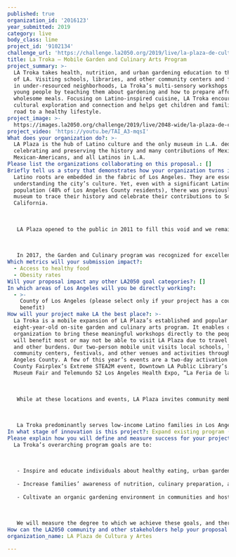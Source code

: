 ```yaml
---
published: true
organization_id: '2016123'
year_submitted: 2019
category: live
body_class: lime
project_id: '9102134'
challenge_url: 'https://challenge.la2050.org/2019/live/la-plaza-de-cultura-y-artes/'
title: La Troka — Mobile Garden and Culinary Arts Program
project_summary: >-
  LA Troka takes health, nutrition, and urban gardening education to the streets
  of LA. Visiting schools, libraries, and other community centers and festivals
  in under-resourced neighborhoods, La Troka’s multi-sensory workshops empower
  young people by teaching them about gardening and how to prepare affordable,
  wholesome meals. Focusing on Latino-inspired cuisine, LA Troka encourages
  cultural exploration and connection and helps get children and families on the
  road to a healthy lifestyle.
project_image: >-
  https://images.la2050.org/challenge/2019/live/2048-wide/la-plaza-de-cultura-y-artes.jpg
project_video: 'https://youtu.be/TAI_A3-mqsI'
What does your organization do?: >-
  LA Plaza is the hub of Latino culture and the only museum in L.A. dedicated to
  celebrating and preserving the history and many contributions of Mexicans,
  Mexican-Americans, and all Latinos in L.A.
Please list the organizations collaborating on this proposal.: []
Briefly tell us a story that demonstrates how your organization turns inspiration into impact.: >-
  Latino roots are embedded in the fabric of Los Angeles. They are essential to
  understanding the city’s culture. Yet, even with a significant Latino
  population (48% of Los Angeles County residents), there was previously no
  museum to trace their history and celebrate their contributions to Southern
  California. 
   
   
   
   LA Plaza opened to the public in 2011 to fill this void and we remain the only institution in the region that combines and honors Latino culture, art, and history. Our mission resonated with the local community and we have turned that original inspiration into growing impact. In 2018, LA Plaza welcomed more than 110,000 visitors (an increase from 95,000 in 2017). Services have also expanded from 15 community programs and events in 2011 to more than 85 last year. We are an admission-free museum and provide quality programming, elevating and celebrating LA’s rich Latino culture and heritage. In 2018, we served more than 8,000 school aged children through our free garden and culinary educational workshops. These children frequently bring their families back to attend our five annual Family Day events, visiting our exhibitions, enjoying live music and participating in garden, culinary and art workshops. Earlier this year, the Coronel family made it a point to bring photos to our Family Day event of their 2rd grade son carrying out a “healthy tostadas” recipe he’d learned in one of our workshops. Other participants in the program have expressed the joy of eating a tomato for the first time. These are a few examples of how our workshops an impact long after they have been carried out. 
   
   
   
   In 2017, the Garden and Culinary program was recognized for excellence in museum education with the California State Superintendent’s Award by the California Association of Museums.
Which metrics will your submission impact?:
  - Access to healthy food
  - Obesity rates
Will your proposal impact any other LA2050 goal categories?: []
In which areas of Los Angeles will you be directly working?:
  - >-
    County of Los Angeles (please select only if your project has a countywide
    benefit)
How will your project make LA the best place?: >-
  La Troka is a mobile expansion of LA Plaza’s established and popular
  eight-year-old on-site garden and culinary arts program. It enables our
  organization to bring these meaningful workshops directly to the people who
  will benefit most or may not be able to visit LA Plaza due to travel barriers
  and other burdens. Our two-person mobile unit visits local schools, libraries,
  community centers, festivals, and other venues and activities throughout Los
  Angeles County. A few of this year’s events are a two-day activation at the LA
  County Fairplex’s Extreme STEA2M event, Downtown LA Public Library’s Mobile
  Museum Fair and Telemundo 52 Los Angeles Health Expo, “La Feria de la Salud”. 
   
   
   
   While at these locations and events, LA Plaza invites community members to join us for free workshops. These active and hands-on sessions teach families about urban gardening, the nutritional value of fruits and vegetables, healthy choices beyond the mobile experience, and the historical and cultural ties to food like corn, amaranth and tomatoes. Empowering our community with this history and the ability to understand, appreciate, and cook healthy food is an invaluable gift and a foundation on which to build life-long health. Additionally, the program has a multiplier impact as lessons are carried home and shared with other family members, creating a chain reaction of behavior changes in whole families and the wider Los Angeles community. 
   
   
   
   La Troka predominantly serves low-income Latino families in Los Angeles County. This is a particularly important population to reach because research shows that minority youth, especially those living in poverty, are at the highest risk of developing unhealthy habits that can derail their aspirations and futures.
In what stage of innovation is this project?: Expand existing program (expanding and continuing ongoing successful projects)
Please explain how you will define and measure success for your project.: |-
  La Troka’s overarching program goals are to:
   
   
   
   - Inspire and educate individuals about healthy eating, urban gardening and Latino culture reaching a minimum of 10,000 people annually; 
   
   - Increase families’ awareness of nutrition, culinary preparation, and the culture and history of produce;
   
   - Cultivate an organic gardening environment in communities and hosting institutions
   
   
   
   We will measure the degree to which we achieve these goals, and therefore program success, through pre- and post-assessments of participants and through increasing participation in events throughout the city. We plan to activate LA Troka a minimum four days a week.
How can the LA2050 community and other stakeholders help your proposal succeed?: []
organization_name: LA Plaza de Cultura y Artes

---
```

